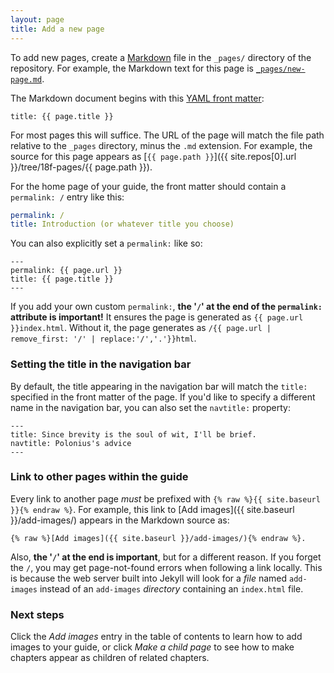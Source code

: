 ```yaml
---
layout: page
title: Add a new page
---
```

To add new pages, create a
[Markdown](http://daringfireball.net/projects/markdown/syntax) file in the
`_pages/` directory of the repository. For example, the Markdown text for
this page is
[`_pages/new-page.md`](https://github.com/18F/guides-template/blob/18f-pages/_pages/add-a-new-page.md).

The Markdown document begins with this [YAML front
matter](http://jekyllrb.com/docs/frontmatter/):

```
title: {{ page.title }}
```

For most pages this will suffice. The URL of the page will match the file path
relative to the `_pages` directory, minus the `.md` extension. For example,
the source for this page appears as
[`{{ page.path }}`]({{ site.repos[0].url }}/tree/18f-pages/{{ page.path }}).

For the home page of your guide, the front matter should contain a
`permalink: /` entry like this:

```YAML
permalink: /
title: Introduction (or whatever title you choose)
```

You can also explicitly set a `permalink:` like so:

```
---
permalink: {{ page.url }}
title: {{ page.title }}
---
```

If you add your own custom `permalink:`, **the '`/`' at the end of the
`permalink:` attribute is important!** It ensures the page is generated as
`{{ page.url }}index.html`. Without it, the page generates as
`/{{ page.url | remove_first: '/' | replace:'/','.'}}html`.

### Setting the title in the navigation bar

By default, the title appearing in the navigation bar will match the `title:`
specified in the front matter of the page. If you'd like to specify a
different name in the navigation bar, you can also set the `navtitle:`
property:

```
---
title: Since brevity is the soul of wit, I'll be brief.
navtitle: Polonius's advice
---
```

### Link to other pages within the guide

Every link to another page _must_ be prefixed with
`{% raw %}{{ site.baseurl }}{% endraw %}`. For example,
this link to [Add images]({{ site.baseurl }}/add-images/)
appears in the Markdown source as:

```
{% raw %}[Add images]({{ site.baseurl }}/add-images/){% endraw %}.
```

Also, **the '`/`' at the end is important**, but for a different reason. If
you forget the `/`, you may get page-not-found errors when following a link
locally. This is because the web server built into Jekyll will look for a
_file_ named `add-images` instead of an `add-images` _directory_ containing an
`index.html` file.

### Next steps

Click the _Add images_ entry in the table of contents to learn how
to add images to your guide, or click _Make a child page_ to see how to
make chapters appear as children of related chapters.

